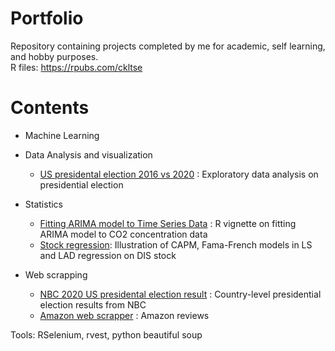 # Portfolio
Repository containing projects completed by me for academic, self learning, and hobby purposes. \
R files: https://rpubs.com/ckltse

# Contents
* Machine Learning 

* Data Analysis and visualization
  * [US presidental election 2016 vs 2020](https://rpubs.com/ckltse/810034) : Exploratory data analysis on presidential election 

* Statistics
  * [Fitting ARIMA model to Time Series Data](https://rpubs.com/ckltse/810035) : R vignette on fitting ARIMA model to CO2 concentration data 
  * [Stock regression](https://rpubs.com/ckltse/810395): Illustration of CAPM, Fama-French models in LS and LAD regression on DIS stock

* Web scrapping 
  * [NBC 2020 US presidental election result](https://github.com/charlottetse33/portfolio/blob/main/NBC%20US%20election/web%20scrapping.R) : Country-level presidential election results from NBC 
  * [Amazon web scrapper](https://github.com/charlottetse33/portfolio/blob/main/Amazon%20web%20scrapping/Web_scrapper%20-%20Amazon%20reviews.py) : Amazon reviews 

 Tools: RSelenium, rvest, python beautiful soup


